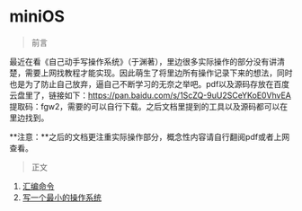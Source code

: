 # miniOS
> 前言

最近在看《自己动手写操作系统》（于渊著），里边很多实际操作的部分没有讲清楚，需要上网找教程才能实现。因此萌生了将里边所有操作记录下来的想法，同时也是为了防止自己放弃，逼自己不断学习的无奈之举吧。pdf以及源码存放在百度云盘里了，链接如下：https://pan.baidu.com/s/1ScZQ-9uU2SCeYKoE0VhvEA   提取码：fgw2，需要的可以自行下载。之后文档里提到的工具以及源码都可以在里边找到。

**注意：**之后的文档更注重实际操作部分，概念性内容请自行翻阅pdf或者上网查看。

> 正文

1. [汇编命令](./汇编命令.md)
2. [写一个最小的操作系统](写一个最小的操作系统.md)
